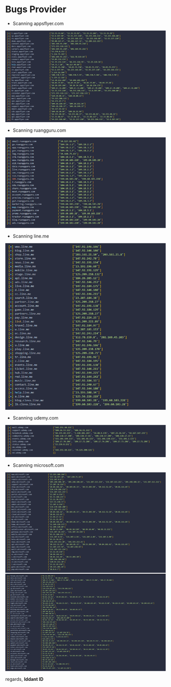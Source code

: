 # Bugs Provider

- Scanning appsflyer.com 
<center><img src="/Bugs/appsflyer.png" alt="appsflyer"></center>

- Scanning ruangguru.com 
<center><img src="/Bugs/ruangguru.png" alt="ruangguru"></center>

- Scanning line.me
<center><img src="/Bugs/line.png" alt="line"></center>

- Scanning udemy.com
<center><img src="/Bugs/udemy.png" alt="udemy"></center>

- Scanning microsoft.com
<center><img src="/Bugs/micro.png" alt="micro"></center>
<center><img src="/Bugs/micro1.png" alt="micro"></center>

regards,
**Iddant ID**
